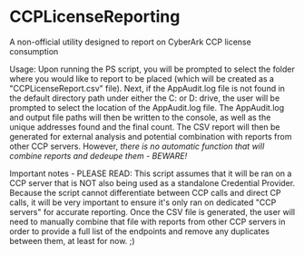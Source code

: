 # CCPLicenseReporting
A non-official utility designed to report on CyberArk CCP license consumption

Usage: Upon running the PS script, you will be prompted to select the folder where you would like to report to be placed (which will be created as a "CCPLicenseReport.csv" file). Next, if the AppAudit.log file is not found in the default directory path under either the C: or D: drive, the user will be prompted to select the location of the AppAudit.log file. The AppAudit.log and output file paths will then be written to the console, as well as the unique addresses found and the final count. The CSV report will then be generated for external analysis and potential combination with reports from other CCP servers. However, *there is no automatic function that will combine reports and dedeupe them - BEWARE!*

Important notes - PLEASE READ: This script assumes that it will be ran on a CCP server that is NOT also being used as a standalone Credential Provider. Because the script cannot differentiate between CCP calls and direct CP calls, it will be very important to ensure it's only ran on dedicated "CCP servers" for accurate reporting. Once the CSV file is generated, the user will need to manually combine that file with reports from other CCP servers in order to provide a full list of the endpoints and remove any duplicates between them, at least for now. ;)
